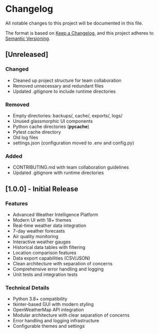 # Changelog

All notable changes to this project will be documented in this file.

The format is based on [Keep a Changelog](https://keepachangelog.com/en/1.0.0/),
and this project adheres to [Semantic Versioning](https://semver.org/spec/v2.0.0.html).

## [Unreleased]

### Changed

- Cleaned up project structure for team collaboration
- Removed unnecessary and redundant files
- Updated .gitignore to include runtime directories

### Removed

- Empty directories: backups/, cache/, exports/, logs/
- Unused glassmorphic UI components
- Python cache directories (__pycache__)
- Pytest cache directory
- Old log files
- settings.json (configuration moved to .env and config.py)

### Added

- CONTRIBUTING.md with team collaboration guidelines
- Updated .gitignore with runtime directories

## [1.0.0] - Initial Release

### Features

- Advanced Weather Intelligence Platform
- Modern UI with 18+ themes
- Real-time weather data integration
- 7-day weather forecasts
- Air quality monitoring
- Interactive weather gauges
- Historical data tables with filtering
- Location comparison features
- Data export capabilities (CSV/JSON)
- Clean architecture with separation of concerns
- Comprehensive error handling and logging
- Unit tests and integration tests

### Technical Details

- Python 3.8+ compatibility
- tkinter-based GUI with modern styling
- OpenWeatherMap API integration
- Modular architecture with clear separation of concerns
- Error handling and logging infrastructure
- Configurable themes and settings
